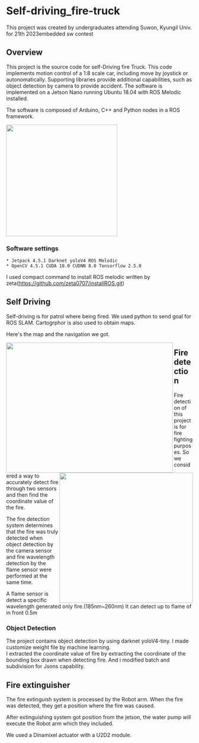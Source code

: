 # Self-driving_fire-truck

This project was created by undergraduates attending Suwon, Kyungil Univ. for 21th 2023embedded sw contest

## Overview
This project is the source code for self-Driving fire Truck. This code implements motion control of a 1:8 scale car, including move by joystick or autonomatically. Supporting libraries provide additional capabilities, such as object detection by camera to provide accident. The software is implemented on a Jetson Nano running Ubuntu 18.04 with ROS Melodic installed.

The software is composed of Arduino, C++ and Python nodes in a ROS framework.

  <img src = https://github.com/gonglini/Embedded_sw_contest_2023/assets/65767592/c5af81c5-d55b-409f-9fd5-a935d67dafd6.jpg  height="300" >


### Software settings
```
* Jetpack 4.5.1 Darknet yoloV4 ROS Melodic
* OpenCV 4.5.1 CUDA 10.0 CUDNN 8.0 Tensorflow 2.5.0
```
I used compact command to install ROS melodic written by zeta(https://github.com/zeta0707/installROS.git)


## Self Driving

Self-driving is for patrol where being fired. We used python to send goal for ROS SLAM. Cartogrphor is also used to obtain maps.

Here's the map and the navigation we got.

<img src = https://user-images.githubusercontent.com/65767592/235427299-fb32638c-17a3-4ed7-bec6-ed2805b5473b.gif  width="450" height="350"  align="left">
<img src = https://user-images.githubusercontent.com/65767592/235427736-1006aaee-7dc9-47ca-af52-d081794774f0.jpg   width="360" height="350" align="right">


## Fire detection

Fire detection of this project is for fire fighting purposes. So we considered a way to accurately detect fire through two sensors and then find the coordinate value of the fire.

The fire detection system determines that the fire was truly detected when object detection by the camera sensor and fire wavelength detection by the flame sensor were performed at the same time.

A flame sensor is detect a specific wavelength generated only fire.(185nm~260nm) It can detect up to flame of in front 0.5m

### Object Detection

The project contains object detection by using darknet yoloV4-tiny. 
I made customize weight file by machine learning.  
I extracted the coordinate value of fire by extracting the coordinate of the bounding box drawn when detecting fire.
And i modified batch and subdivision for Jsons capability.


## Fire extinguisher

The fire extinguish system is processed by the Robot arm. When the fire was detected, they get a position where the fire was caused. 

After extinguishing system got position from the jetson, the water pump  will execute the Robot arm which they included.

We used a Dinamixel actuator with a U2D2 module.




